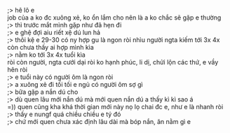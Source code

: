 ;> hê lô e<br>
job của a ko đc xuông xẻ, ko ổn lắm cho nên là a ko chắc sẽ gặp e thường<br>
;> thì trước mắt mình gặp như đã hẹn đi<br>
;> e ghệ đợi aiu riết xệ dú lun hả<br>
;> thôi kệ e 29-30 có ny hợp gu là ngon ròi nhìu người ngta kiếm tới 3x 4x còn chưa thấy ai hợp mình kìa<br>
;> nằm ko tới 3x 4x tuổi kìa<br>
ròi còn người, ngta cưới dại ròi ko hạnh phúc, li dị, chửi lộn các thứ, e vầy hên ròi<br>
;> e tuổi này có người ôm là ngon ròi<br>
;> a xuông xẻ đi tối tối e ngủ có người ôm sợ gì<br>
;> bữa gặp a nắn dú cho<br>
;> dù quen lâu mới nắn dú mà mới quen nắn dú a thấy kì kì sao á<br>
=)) quen cũng kha khá thời gian mới này nọ lọ chai đc e, như e là nhanh ròi<br>
;> thấy e nungf quá chiều chiều e tý đó<br>
;> chứ mới quen chưa xác định lâu dài mà bóp nắn, ăn nằm gì e
